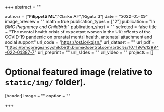 +++
abstract = ""

authors = ["**Filippetti ML**","Clarke AF","Rigato S"]
date = "2022-05-09"
image_preview = ""
math = true
publication_types = ["2"]
publication = "In *BMC Pregnancy and Childbirth*"
publication_short = ""
selected = false
title = "The mental health crisis of expectant women in the UK: effects of the COVID-19 pandemic on prenatal mental health, antenatal attachment and social support"
url_code = "https://osf.io/kqjsn/"
url_dataset = ""
url_pdf = "https://bmcpregnancychildbirth.biomedcentral.com/articles/10.1186/s12884-022-04387-7"
url_preprint = ""
url_slides = ""
url_video = ""
projects = []

# Optional featured image (relative to `static/img/` folder).
[header]
image = ""
caption = ""

+++
